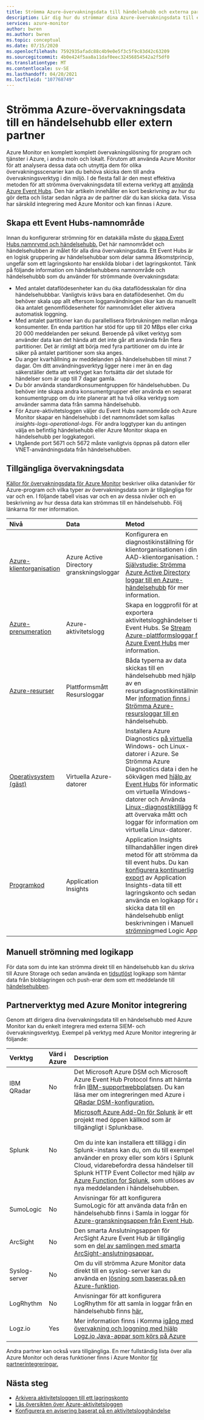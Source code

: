 ```yaml
---
title: Strömma Azure-övervakningsdata till händelsehubb och externa partner
description: Lär dig hur du strömmar dina Azure-övervakningsdata till en händelsehubb för att hämta data till ett SIEM-partnerverktyg eller analysverktyg.
services: azure-monitor
author: bwren
ms.author: bwren
ms.topic: conceptual
ms.date: 07/15/2020
ms.openlocfilehash: 7592935afadc88c4b9e0e5f3c5f9c83d42c63209
ms.sourcegitcommit: 4b0e424f5aa8a11daf0eec32456854542a2f5df0
ms.translationtype: MT
ms.contentlocale: sv-SE
ms.lasthandoff: 04/20/2021
ms.locfileid: "107768749"
---
```

# <a name="stream-azure-monitoring-data-to-an-event-hub-or-external-partner"></a>Strömma Azure-övervakningsdata till en händelsehubb eller extern partner

Azure Monitor en komplett komplett övervakningslösning för program och tjänster i Azure, i andra moln och lokalt. Förutom att använda Azure Monitor för att analysera dessa data och utnyttja dem för olika övervakningsscenarier kan du behöva skicka dem till andra övervakningsverktyg i din miljö. I de flesta fall är den mest effektiva metoden för att strömma övervakningsdata till externa verktyg att [använda Azure Event Hubs](../../event-hubs/index.yml). Den här artikeln innehåller en kort beskrivning av hur du gör detta och listar sedan några av de partner där du kan skicka data. Vissa har särskild integrering med Azure Monitor och kan finnas i Azure.  

## <a name="create-an-event-hubs-namespace"></a>Skapa ett Event Hubs-namnområde

Innan du konfigurerar strömning för en datakälla måste du [skapa Event Hubs namnrymd och händelsehubb.](../../event-hubs/event-hubs-create.md) Det här namnområdet och händelsehubben är målet för alla dina övervakningsdata. Ett Event Hubs är en logisk gruppering av händelsehubbar som delar samma åtkomstprincip, ungefär som ett lagringskonto har enskilda blobar i det lagringskontot. Tänk på följande information om händelsehubbens namnområde och händelsehubbb som du använder för strömmande övervakningsdata:

* Med antalet dataflödesenheter kan du öka dataflödesskalan för dina händelsehubbbar. Vanligtvis krävs bara en dataflödesenhet. Om du behöver skala upp allt eftersom logganvändningen ökar kan du manuellt öka antalet genomflödesenheter för namnområdet eller aktivera automatisk loggning.
* Med antalet partitioner kan du parallellisera förbrukningen mellan många konsumenter. En enda partition har stöd för upp till 20 MBps eller cirka 20 000 meddelanden per sekund. Beroende på vilket verktyg som använder data kan det hända att det inte går att använda från flera partitioner. Det är rimligt att börja med fyra partitioner om du inte är säker på antalet partitioner som ska anges.
* Du anger kvarhållning av meddelanden på händelsehubben till minst 7 dagar. Om ditt användningsverktyg ligger nere i mer än en dag säkerställer detta att verktyget kan fortsätta där det slutade för händelser som är upp till 7 dagar gamla.
* Du bör använda standardkonsumentgruppen för händelsehubben. Du behöver inte skapa andra konsumentgrupper eller använda en separat konsumentgrupp om du inte planerar att ha två olika verktyg som använder samma data från samma händelsehubb.
* För Azure-aktivitetsloggen väljer du Event Hubs namnområde och Azure Monitor skapar en händelsehubb i det namnområdet som kallas _insights-logs-operational-logs_. För andra loggtyper kan du antingen välja en befintlig händelsehubb eller Azure Monitor skapa en händelsehubb per loggkategori.
* Utgående port 5671 och 5672 måste vanligtvis öppnas på datorn eller VNET-användningsdata från händelsehubben.

## <a name="monitoring-data-available"></a>Tillgängliga övervakningsdata
[Källor för övervakningsdata för Azure Monitor](../agents/data-sources.md) beskriver olika datanivåer för Azure-program och vilka typer av övervakningsdata som är tillgängliga för var och en. I följande tabell visas var och en av dessa nivåer och en beskrivning av hur dessa data kan strömmas till en händelsehubb. Följ länkarna för mer information.

| Nivå | Data | Metod |
|:---|:---|:---|
| [Azure-klientorganisation](../agents/data-sources.md#azure-tenant) | Azure Active Directory granskningsloggar | Konfigurera en diagnostikinställning för klientorganisationen i din AAD-klientorganisation. Se  [Självstudie: Strömma Azure Active Directory loggar till en Azure-händelsehubb](../../active-directory/reports-monitoring/tutorial-azure-monitor-stream-logs-to-event-hub.md) för mer information. |
| [Azure-prenumeration](../agents/data-sources.md#azure-subscription) | Azure-aktivitetslogg | Skapa en loggprofil för att exportera aktivitetslogghändelser till Event Hubs.  Se [Stream Azure-plattformsloggar för Azure Event Hubs](../essentials/resource-logs.md#send-to-azure-event-hubs) mer information. |
| [Azure-resurser](../agents/data-sources.md#azure-resources) | Plattformsmått<br> Resursloggar |Båda typerna av data skickas till en händelsehubb med hjälp av en resursdiagnostikinställning. Mer [information finns i Strömma Azure-resursloggar till en](../essentials/resource-logs.md#send-to-azure-event-hubs) händelsehubb. |
| [Operativsystem (gäst)](../agents/data-sources.md#operating-system-guest) | Virtuella Azure-datorer | Installera Azure Diagnostics [på virtuella](../agents/diagnostics-extension-overview.md) Windows- och Linux-datorer i Azure. Se Strömma Azure Diagnostics data i den heta sökvägen med [hjälp av Event Hubs](../agents/diagnostics-extension-stream-event-hubs.md) för information om virtuella Windows-datorer och Använda [Linux-diagnostiktillägg](../../virtual-machines/extensions/diagnostics-linux.md#protected-settings) för att övervaka mått och loggar för information om virtuella Linux-datorer. |
| [Programkod](../agents/data-sources.md#application-code) | Application Insights | Application Insights tillhandahåller ingen direkt metod för att strömma data till event hubs. Du kan [konfigurera kontinuerlig export](../app/export-telemetry.md) av Application Insights-data till ett lagringskonto och sedan använda en logikapp för att skicka data till en händelsehubb enligt beskrivningen i Manuell [strömning](#manual-streaming-with-logic-app)med Logic App . |

## <a name="manual-streaming-with-logic-app"></a>Manuell strömning med logikapp
För data som du inte kan strömma direkt till en händelsehubb kan du skriva till Azure Storage och sedan använda en [tidsutlöst](../../connectors/connectors-create-api-azureblobstorage.md#add-action) logikapp som hämtar data från bloblagringen och push-erar dem som ett meddelande till [händelsehubben](../../connectors/connectors-create-api-azure-event-hubs.md#add-action). 


## <a name="partner-tools-with-azure-monitor-integration"></a>Partnerverktyg med Azure Monitor integrering

Genom att dirigera dina övervakningsdata till en händelsehubb med Azure Monitor kan du enkelt integrera med externa SIEM- och övervakningsverktyg. Exempel på verktyg med Azure Monitor integrering är följande:

| Verktyg | Värd i Azure | Description |
|:---|:---| :---|
|  IBM QRadar | No | Det Microsoft Azure DSM och Microsoft Azure Event Hub Protocol finns att hämta från [IBM-supportwebbplatsen](https://www.ibm.com/support). Du kan läsa mer om integreringen med Azure i [QRadar DSM-konfiguration.](https://www.ibm.com/docs/en/dsm?topic=options-configuring-microsoft-azure-event-hubs-communicate-qradar) |
| Splunk | No | [Microsoft Azure Add-On för Splunk](https://splunkbase.splunk.com/app/3757/) är ett projekt med öppen källkod som är tillgängligt i Splunkbase. <br><br> Om du inte kan installera ett tillägg i din Splunk-instans kan du, om du till exempel använder en proxy eller som körs i Splunk Cloud, vidarebefordra dessa händelser till Splunk HTTP Event Collector med hjälp av [Azure Function for Splunk](https://github.com/Microsoft/AzureFunctionforSplunkVS), som utlöses av nya meddelanden i händelsehubben. |
| SumoLogic | No | Anvisningar för att konfigurera SumoLogic för att använda data från en händelsehubb finns i Samla in loggar för [Azure-granskningsappen från Event Hub](https://help.sumologic.com/Send-Data/Applications-and-Other-Data-Sources/Azure-Audit/02Collect-Logs-for-Azure-Audit-from-Event-Hub). |
| ArcSight | No | Den smarta Anslutningsappen för ArcSight Azure Event Hub är tillgänglig som en [del av samlingen med smarta ArcSight-anslutningsappar.](https://community.softwaregrp.com/t5/Discussions/Announcing-General-Availability-of-ArcSight-Smart-Connectors-7/m-p/1671852) |
| Syslog-server | No | Om du vill strömma Azure Monitor data direkt till en syslog-server kan du använda en [lösning som baseras på en Azure-funktion](https://github.com/miguelangelopereira/azuremonitor2syslog/).
| LogRhythm | No| Anvisningar för att konfigurera LogRhythm för att samla in loggar från en händelsehubb finns [här.](https://logrhythm.com/six-tips-for-securing-your-azure-cloud-environment/) 
|Logz.io | Yes | Mer information finns i Komma [igång med övervakning och loggning med hjälp Logz.io Java-appar som körs på Azure](/azure/developer/java/fundamentals/java-get-started-with-logzio)

Andra partner kan också vara tillgängliga. En mer fullständig lista över alla Azure Monitor och deras funktioner finns i Azure Monitor [för partnerintegreringar.](../partners.md)

## <a name="next-steps"></a>Nästa steg
* [Arkivera aktivitetsloggen till ett lagringskonto](./activity-log.md#legacy-collection-methods)
* [Läs översikten över Azure-aktivitetsloggen](../essentials/platform-logs-overview.md)
* [Konfigurera en avisering baserat på en aktivitetslogghändelse](../alerts/alerts-log-webhook.md)
